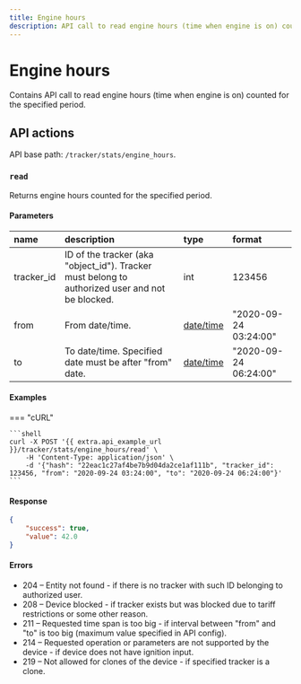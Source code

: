 ```yaml
---
title: Engine hours
description: API call to read engine hours (time when engine is on) counted for the specified period.
---
```


# Engine hours

Contains API call to read engine hours (time when engine is on) counted for the specified period.


## API actions

API base path: `/tracker/stats/engine_hours`.

### `read`

Returns engine hours counted for the specified period.

#### Parameters

| name       | description                                                                                     | type                                                         | format                |
|:-----------|:------------------------------------------------------------------------------------------------|:-------------------------------------------------------------|:----------------------|
| tracker_id | ID of the tracker (aka "object_id"). Tracker must belong to authorized user and not be blocked. | int                                                          | 123456                |
| from       | From date/time.                                                                                 | [date/time](../../../../getting-started.md#datetime-formats) | "2020-09-24 03:24:00" |
| to         | To date/time. Specified date must be after "from" date.                                         | [date/time](../../../../getting-started.md#datetime-formats) | "2020-09-24 06:24:00" |

#### Examples

=== "cURL"

    ```shell
    curl -X POST '{{ extra.api_example_url }}/tracker/stats/engine_hours/read' \
        -H 'Content-Type: application/json' \
        -d '{"hash": "22eac1c27af4be7b9d04da2ce1af111b", "tracker_id": 123456, "from": "2020-09-24 03:24:00", "to": "2020-09-24 06:24:00"}'
    ```

#### Response

```json
{
    "success": true,
    "value": 42.0
}
```

#### Errors

* 204 – Entity not found - if there is no tracker with such ID belonging to authorized user.
* 208 – Device blocked - if tracker exists but was blocked due to tariff restrictions or some other reason.
* 211 – Requested time span is too big - if interval between "from" and "to" is too big (maximum value specified in API config).
* 214 – Requested operation or parameters are not supported by the device - if device does not have ignition input.
* 219 – Not allowed for clones of the device - if specified tracker is a clone.
